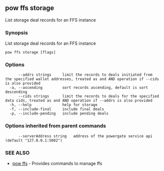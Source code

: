 ## pow ffs storage

List storage deal records for an FFS instance

### Synopsis

List storage deal records for an FFS instance

```
pow ffs storage [flags]
```

### Options

```
      --addrs strings     limit the records to deals initiated from  the specified wallet addresses, treated as and AND operation if --cids is also provided
  -a, --ascending         sort records ascending, default is sort descending
      --cids strings      limit the records to deals for the specified data cids, treated as and AND operation if --addrs is also provided
  -h, --help              help for storage
  -f, --include-final     include final deals
  -p, --include-pending   include pending deals
```

### Options inherited from parent commands

```
      --serverAddress string   address of the powergate service api (default "127.0.0.1:5002")
```

### SEE ALSO

* [pow ffs](pow_ffs.md)	 - Provides commands to manage ffs


